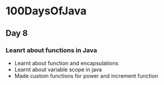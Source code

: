 # 100DaysOfJava

## Day 8

### Leanrt about functions in Java

* Learnt about function and encapsulations
* Learnt about variable scope in java
* Made custom functions for power and increment function